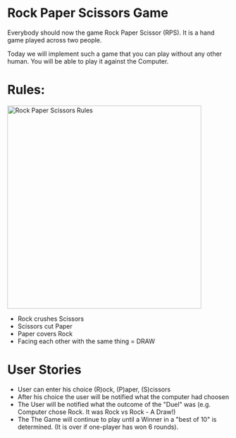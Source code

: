# Rock Paper Scissors Game

Everybody should now the game Rock Paper Scissor (RPS). It is a hand game played across two people.

Today we will implement such a game that you can play without any other human. You will be able to play it against the Computer.

# Rules:

<img src="https://upload.wikimedia.org/wikipedia/commons/thumb/6/67/Rock-paper-scissors.svg/1024px-Rock-paper-scissors.svg.png" alt="Rock Paper Scissors Rules" width="440" height="460" >

* Rock crushes Scissors
* Scissors cut Paper
* Paper covers Rock
* Facing each other with the same thing = DRAW

# User Stories
* User can enter his choice (R)ock, (P)aper, (S)cissors
* After his choice the user will be notified what the computer had choosen
* The User will be notified what the outcome of the "Duel" was (e.g. Computer chose Rock. It was Rock vs Rock - A Draw!)
* The The Game will continue to play until a Winner in a "best of 10" is determined. (It is over if one-player has won 6 rounds).